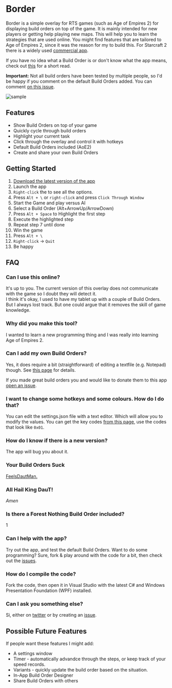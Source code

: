 # Border
Border is a simple overlay for RTS games (such as Age of Empires 2) for displaying build orders on top of the game. It is mainly intended for new players or getting help playing new maps. This will help you to learn the strategies that are used online. You might find features that are tailored to Age of Empires 2, since it was the reason for my to build this. For Starcraft 2 there is a widely used [commercial app](https://lotv.spawningtool.com/build/).

If you have no idea what a Build Order is or don't know what the app means, check out [this](https://github.com/abductedPlatypus/border/wiki/build-orders) for a short read.

__Important:__ Not all build orders have been tested by multiple people, so I'd be happy if you comment on the default Build Orders added. You can comment [on this issue](https://github.com/abductedPlatypus/Border/issues/1).

![sample](https://github.com/abductedPlatypus/Border/raw/gh-pages/Border-Sample.jpg)

## Features
- Show Build Orders on top of your game  
- Quickly cycle through build orders  
- Highlight your current task  
- Click through the overlay and control it with hotkeys  
- Default Build Orders included (AoE2)  
- Create and share your own Build Orders  

## Getting Started
1. [Download the latest version of the app](https://github.com/abductedPlatypus/border/releases/latest)
2. Launch the app
3. `Right-click` the to see all the options.
4. Press `Alt + \` or `right-click` and press `Click Through Window`
4. Start the Game and play versus AI
5. Select a Build Order (Alt+ArrowUp/ArrowDown)
7. Press `Alt + Space` to Highlight the first step
8. Execute the highlighted step
8. Repeat step 7 until done
8. Win the game
9. Press `Alt + \`
10. `Right-click` -> `Quit`
11. Be happy

## FAQ

### Can I use this online?
It's up to you. The current version of this overlay does not communicate with the game so I doubt they will detect it.  
I think it's okay, I used to have my tablet up with a couple of Build Orders. But I always lost track. But one could argue that it removes the skill of game knowledge. 

### Why did you make this tool?
I wanted to learn a new programming thing and I was really into learning Age of Empires 2.

### Can I add my own Build Orders?
Yes, it does require a bit (straightforward) of editing a textfile (e.g. Notepad) though. See [this page](https://github.com/abductedPlatypus/border/wiki/add-build-orders) for details.  

If you made great build orders you and would like to donate them to this app [open an issue](https://github.com/abductedPlatypus/Border/issues/new).

### I want to change some hotkeys and some colours. How do I do that?
You can edit the settings.json file with a text editor. Which will allow you to modify the values. You can get the key codes [from this page](https://msdn.microsoft.com/en-us/library/windows/desktop/dd375731(v=vs.85).aspx), use the codes that look like `0x01`.

### How do I know if there is a new version?
The app will bug you about it.

### Your Build Orders Suck
[FeelsDautMan.](https://github.com/abductedPlatypus/border/wiki/add-build-orders)  

### All Hail King DauT!
_Amen_

### Is there a Forest Nothing Build Order included?
1
### Can I help with the app?
Try out the app, and test the default Build Orders. Want to do some programming? Sure, fork & play around with the code for a bit, then check out the [issues](https://github.com/abductedPlatypus/Border/issues). 

### How do I compile the code?
Fork the code, then open it in Visual Studio with the latest C# and Windows Presentation Foundation (WPF) installed.

### Can I ask you something else?
Si, either on [twitter](https://www.twitter.com/abductypus) or by creating an [issue](https://github.com/abductedPlatypus/Border/issues/new).
## Possible Future Features
If people want these features I might add:
- A settings window
- Timer - automatically advandce through the steps, or keep track of your speed records.
- Variants - quickly update the build order based on the situation.
- In-App Build Order Designer
- Share Build Orders with others

